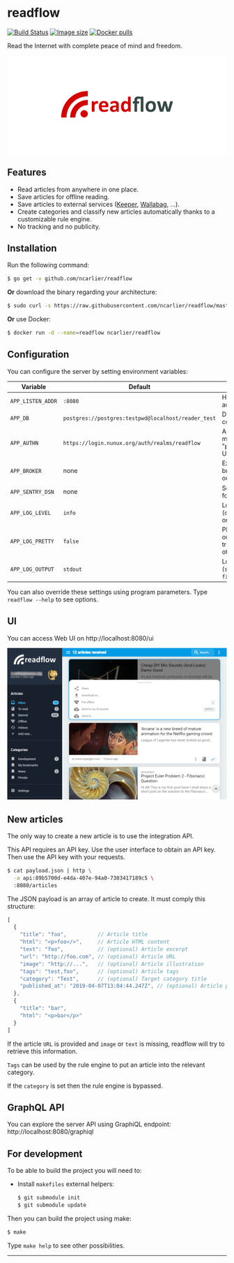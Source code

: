 # readflow

[![Build Status](https://travis-ci.org/ncarlier/readflow.svg?branch=master)](https://travis-ci.org/ncarlier/readflow)
[![Image size](https://images.microbadger.com/badges/image/ncarlier/readflow.svg)](https://microbadger.com/images/ncarlier/readflow)
[![Docker pulls](https://img.shields.io/docker/pulls/ncarlier/readflow.svg)](https://hub.docker.com/r/ncarlier/readflow/)

Read the Internet with complete peace of mind and freedom.

![Logo](readflow.svg)

## Features

- Read articles from anywhere in one place.
- Save articles for offline reading.
- Save articles to external services ([Keeper][keeper], [Wallabag][wallabag], ...).
- Create categories and classify new articles automatically thanks to a customizable rule engine.
- No tracking and no publicity.

## Installation

Run the following command:

```bash
$ go get -v github.com/ncarlier/readflow
```

**Or** download the binary regarding your architecture:

```bash
$ sudo curl -s https://raw.githubusercontent.com/ncarlier/readflow/master/install.sh | bash
```

**Or** use Docker:

```bash
$ docker run -d --name=readflow ncarlier/readflow
```

## Configuration

You can configure the server by setting environment variables:

| Variable | Default | Description |
|----------|---------|-------------|
| `APP_LISTEN_ADDR` | `:8080` | HTTP server address |
| `APP_DB` | `postgres://postgres:testpwd@localhost/reader_test` | Database connection string |
| `APP_AUTHN` | `https://login.nunux.org/auth/realms/readflow` | Authentication method ("mock", "proxy" or OIDC if URL) |
| `APP_BROKER` | none | External event broker URI for outgoing events |
| `APP_SENTRY_DSN` | none | Sentry DSN URL for error reporting |
| `APP_LOG_LEVEL` | `info` | Logging level (`debug`, `info`, `warn` or `error`) |
| `APP_LOG_PRETTY` | `false` | Plain text log output format if true (JSON otherwise) |
| `APP_LOG_OUTPUT` | `stdout` | Log output target (`stdout` or `file://sample.log`) |

You can also override these settings using program parameters.
Type `readflow --help` to see options.

## UI

You can access Web UI on http://localhost:8080/ui

![Screenshot](screenshot.png)

## New articles

The only way to create a new article is to use the integration API.

This API requires an API key.
Use the user interface to obtain an API key.
Then use the API key with your requests.

```bash
$ cat payload.json | http \
  -a api:89b5700d-e4da-407e-94a0-7303417189c5 \
  :8080/articles
```

The JSON payload is an array of article to create.
It must comply this structure:

```js
[
  {
    "title": "foo",          // Article title
    "html": "<p>foo</>",     // Article HTML content
    "text": "foo",           // (optional) Article excerpt
    "url": "http://foo.com", // (optional) Article URL
    "image": "http://...",   // (optional) Article illustration
    "tags": "test,foo",      // (optional) Article tags
    "category": "Test",      // (optional) Target category title
    "published_at": "2019-04-07T13:04:44.247Z", // (optional) Article publication date
  },
  {
    "title": "bar",
    "html": "<p>bar</p>"
  }
]
```

If the article `URL` is provided and `image` or `text` is missing, readflow will try to retrieve this information.

`Tags` can be used by the rule engine to put an article into the relevant category.

If the `category` is set then the rule engine is bypassed.

## GraphQL API

You can explore the server API using GraphiQL endpoint: http://localhost:8080/graphiql

## For development

To be able to build the project you will need to:

- Install `makefiles` external helpers:
  ```bash
  $ git submodule init
  $ git submodule update
  ```

Then you can build the project using make:

```bash
$ make
```

Type `make help` to see other possibilities.

---

[keeper]: https://keeper.nunux.org
[wallabag]: https://www.wallabag.org
